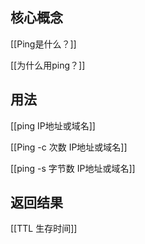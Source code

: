 
## 核心概念

[[Ping是什么？]]

[[为什么用ping？]]
## 用法

[[ping  IP地址或域名]]

[[Ping -c 次数 IP地址或域名]]

[[ping -s  字节数  IP地址或域名]]

## 返回结果

[[TTL 生存时间]]




